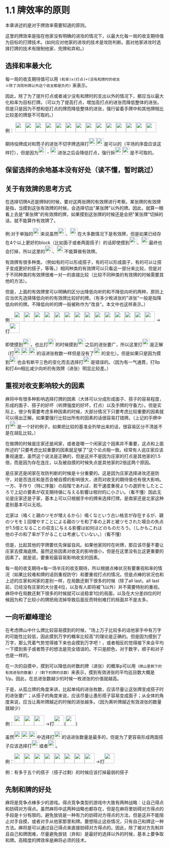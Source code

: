
# 1.1 牌效率的原则

本章讲述的是对于牌效率需要知道的原则。

这里的牌效率是指在他家没有明确的进攻的情况下，以最大化每一局的收支期待值为目标的打牌技术。(如何应对他家的进攻的技术是攻防判断。面对他家进攻时选择打牌的技术有限制他家、兜牌和弃和。)

## 选择和率最大化

每一局的收支期待值可以用 <code>(和率)x(打点)+(没有和牌时的收支 ※除了流局听牌以外这个收支都是负的)</code> 来表示。

因此，除了为了提升打点或者减少没有和牌时的支出以外的情况下，都应当以最大化和率为目标打牌。（可以为了提高打点，增加高打点的进张而降低整体的进张。但是只是因为不想和低打点的牌而降低整体的进张，强行留着手牌中和其他牌相比比较差的牌是不可取的。）

例：
<img src='https://raw.githubusercontent.com/matsumatsu233/mahjong-pai-converter/master/sources/mj-tactics/3m.gif' height='32px'><img src='https://raw.githubusercontent.com/matsumatsu233/mahjong-pai-converter/master/sources/mj-tactics/4m.gif' height='32px'><img src='https://raw.githubusercontent.com/matsumatsu233/mahjong-pai-converter/master/sources/mj-tactics/2p.gif' height='32px'><img src='https://raw.githubusercontent.com/matsumatsu233/mahjong-pai-converter/master/sources/mj-tactics/2p.gif' height='32px'><img src='https://raw.githubusercontent.com/matsumatsu233/mahjong-pai-converter/master/sources/mj-tactics/4p.gif' height='32px'><img src='https://raw.githubusercontent.com/matsumatsu233/mahjong-pai-converter/master/sources/mj-tactics/7p.gif' height='32px'><img src='https://raw.githubusercontent.com/matsumatsu233/mahjong-pai-converter/master/sources/mj-tactics/7p.gif' height='32px'><img src='https://raw.githubusercontent.com/matsumatsu233/mahjong-pai-converter/master/sources/mj-tactics/8p.gif' height='32px'><img src='https://raw.githubusercontent.com/matsumatsu233/mahjong-pai-converter/master/sources/mj-tactics/8s.gif' height='32px'><img src='https://raw.githubusercontent.com/matsumatsu233/mahjong-pai-converter/master/sources/mj-tactics/9s.gif' height='32px'><img src='https://raw.githubusercontent.com/matsumatsu233/mahjong-pai-converter/master/sources/mj-tactics/5z.gif' height='32px'><img src='https://raw.githubusercontent.com/matsumatsu233/mahjong-pai-converter/master/sources/mj-tactics/5z.gif' height='32px'><img src='https://raw.githubusercontent.com/matsumatsu233/mahjong-pai-converter/master/sources/mj-tactics/6z.gif' height='32px'><img src='https://raw.githubusercontent.com/matsumatsu233/mahjong-pai-converter/master/sources/mj-tactics/7z.gif' height='32px'>

期待役牌成对和筒子的进张不切字牌选择打<img src='https://raw.githubusercontent.com/matsumatsu233/mahjong-pai-converter/master/sources/mj-tactics/8s.gif' height='24px'><img src='https://raw.githubusercontent.com/matsumatsu233/mahjong-pai-converter/master/sources/mj-tactics/9s.gif' height='24px'>是可以的（平场的序盘应该这样打），但是因为<img src='https://raw.githubusercontent.com/matsumatsu233/mahjong-pai-converter/master/sources/mj-tactics/2m.gif' height='24px'>・<img src='https://raw.githubusercontent.com/matsumatsu233/mahjong-pai-converter/master/sources/mj-tactics/5m.gif' height='24px'>进张之后会降低打点，强行拆<img src='https://raw.githubusercontent.com/matsumatsu233/mahjong-pai-converter/master/sources/mj-tactics/3m.gif' height='24px'><img src='https://raw.githubusercontent.com/matsumatsu233/mahjong-pai-converter/master/sources/mj-tactics/4m.gif' height='24px'>是不可取的。

## 保留选择的余地基本没有好处（读不懂，暂时跳过）

## 关于有效牌的思考方式
在选择切牌A还是牌B的时候，要对这两张牌的有效牌进行考察。某张牌的有效牌是指，当摸到这张有效牌的时候，会选择切出"某张牌"以外的牌。因此，就算一眼看上去是"某张牌"的有效牌的牌，如果摸到这张牌的时候还是会把"某张牌"切掉的话，就不能算作有效牌了。

例:对于单独的<img src='https://raw.githubusercontent.com/matsumatsu233/mahjong-pai-converter/master/sources/mj-tactics/1p.gif' height='24px'>来说虽然<img src='https://raw.githubusercontent.com/matsumatsu233/mahjong-pai-converter/master/sources/mj-tactics/2p.gif' height='24px'>、<img src='https://raw.githubusercontent.com/matsumatsu233/mahjong-pai-converter/master/sources/mj-tactics/3p.gif' height='24px'>在大多数情况下是有效牌，但是如果已经存在4个以上更好的block（比如面子或者两面搭子）的话即使摸到<img src='https://raw.githubusercontent.com/matsumatsu233/mahjong-pai-converter/master/sources/mj-tactics/2p.gif' height='24px'>、<img src='https://raw.githubusercontent.com/matsumatsu233/mahjong-pai-converter/master/sources/mj-tactics/3p.gif' height='24px'>最终也会打掉，所以这里的<img src='https://raw.githubusercontent.com/matsumatsu233/mahjong-pai-converter/master/sources/mj-tactics/2p.gif' height='24px'>、<img src='https://raw.githubusercontent.com/matsumatsu233/mahjong-pai-converter/master/sources/mj-tactics/3p.gif' height='24px'>不能算做有效牌。

有效牌有很多种类。（例如有的可以形成搭子，有的可以形成面子，有的可以让搭子变成更好的搭子，等等。）相同种类的有效牌可以只看这一部分来比较，但是对于不同种类的有效牌很难一对一的直接比较（比较不同种类的有效牌的时候需要其他的方法）。

但是，上面的有效牌里可以明确的区分出降低向听的和不降低向听的两种，原则上应当优先选择降低向听的有效牌比较好的牌。（有多少枚进张的"进张"一般是指降低向听的牌。不降低向听的牌一般被称作为"改良"。本文中也这样表示。）

例：<img src='https://raw.githubusercontent.com/matsumatsu233/mahjong-pai-converter/master/sources/mj-tactics/4m.gif' height='32px'><img src='https://raw.githubusercontent.com/matsumatsu233/mahjong-pai-converter/master/sources/mj-tactics/5m.gif' height='32px'><img src='https://raw.githubusercontent.com/matsumatsu233/mahjong-pai-converter/master/sources/mj-tactics/7m.gif' height='32px'><img src='https://raw.githubusercontent.com/matsumatsu233/mahjong-pai-converter/master/sources/mj-tactics/7m.gif' height='32px'><img src='https://raw.githubusercontent.com/matsumatsu233/mahjong-pai-converter/master/sources/mj-tactics/1p.gif' height='32px'><img src='https://raw.githubusercontent.com/matsumatsu233/mahjong-pai-converter/master/sources/mj-tactics/2p.gif' height='32px'><img src='https://raw.githubusercontent.com/matsumatsu233/mahjong-pai-converter/master/sources/mj-tactics/3p.gif' height='32px'><img src='https://raw.githubusercontent.com/matsumatsu233/mahjong-pai-converter/master/sources/mj-tactics/5p.gif' height='32px'><img src='https://raw.githubusercontent.com/matsumatsu233/mahjong-pai-converter/master/sources/mj-tactics/6p.gif' height='32px'><img src='https://raw.githubusercontent.com/matsumatsu233/mahjong-pai-converter/master/sources/mj-tactics/7p.gif' height='32px'><img src='https://raw.githubusercontent.com/matsumatsu233/mahjong-pai-converter/master/sources/mj-tactics/8p.gif' height='32px'><img src='https://raw.githubusercontent.com/matsumatsu233/mahjong-pai-converter/master/sources/mj-tactics/9p.gif' height='32px'><img src='https://raw.githubusercontent.com/matsumatsu233/mahjong-pai-converter/master/sources/mj-tactics/4s.gif' height='32px'><img src='https://raw.githubusercontent.com/matsumatsu233/mahjong-pai-converter/master/sources/mj-tactics/5s.gif' height='32px'> →打<img src='https://raw.githubusercontent.com/matsumatsu233/mahjong-pai-converter/master/sources/mj-tactics/4m.gif' height='32px'>

即使摸到<img src='https://raw.githubusercontent.com/matsumatsu233/mahjong-pai-converter/master/sources/mj-tactics/6m.gif' height='24px'>，也比打<img src='https://raw.githubusercontent.com/matsumatsu233/mahjong-pai-converter/master/sources/mj-tactics/7m.gif' height='24px'>的时候摸到<img src='https://raw.githubusercontent.com/matsumatsu233/mahjong-pai-converter/master/sources/mj-tactics/6m.gif' height='24px'>之后的进张要广，所以这里打<img src='https://raw.githubusercontent.com/matsumatsu233/mahjong-pai-converter/master/sources/mj-tactics/4m.gif' height='24px'>是正解（打<img src='https://raw.githubusercontent.com/matsumatsu233/mahjong-pai-converter/master/sources/mj-tactics/4s.gif' height='24px'><img src='https://raw.githubusercontent.com/matsumatsu233/mahjong-pai-converter/master/sources/mj-tactics/5s.gif' height='24px'><img src='https://raw.githubusercontent.com/matsumatsu233/mahjong-pai-converter/master/sources/mj-tactics/5m.gif' height='24px'>的话进张枚数一样但是没有了<img src='https://raw.githubusercontent.com/matsumatsu233/mahjong-pai-converter/master/sources/mj-tactics/6m.gif' height='24px'>的变化）。但是如果只是因为摸到<img src='https://raw.githubusercontent.com/matsumatsu233/mahjong-pai-converter/master/sources/mj-tactics/4p.gif' height='24px'>也会有断平三色的变化而去选择打<img src='https://raw.githubusercontent.com/matsumatsu233/mahjong-pai-converter/master/sources/mj-tactics/9p.gif' height='24px'>是错误的。（因为有一气通貫，打9p和打4m相比减少向听的有效牌（进张）明显比较差。）

## 重视对收支影响较大的因素

麻将中有很多种影响选择打牌的因素（大体可以分成形成面子、搭子的容易程度，形成的面子、搭子的好坏（听牌强度的好坏，打点）以及手牌的守备力）。但是实际上，很少有需要考虑多种因素的时候，大部分情况下只要考虑比较重要的因素就可以得出正解。如果要强行比较出所有的因素的话很容易打错牌。（上记的手牌中打<img src='https://raw.githubusercontent.com/matsumatsu233/mahjong-pai-converter/master/sources/mj-tactics/9p.gif' height='24px'>是一个好的例子。如果把比较的基准全列举出来的话，很容易区分不清是不是在胡乱比较。）

在做牌的时候是庄家还是闲家，或者是哪一个闲家这个因素并不重要，这点和上面所述的"只要考虑比较重要的因素就足够了"这个论点相一致。经常有人说庄家应该重视速度，虽然这个说法是正确的，但是这并不是因为庄家的打点是其他家的1.5倍，而是因为存在连庄，以及被自摸的时候失点是其他家的2倍这两个原因。

是庄家还是闲家在攻防判断的时候是十分重要的。这是因为庄家选择进攻还是防守，对是否连庄和是否会被自摸的影响很大，进而对收支的期待值也有很大影响。一方、手作り（特に序盤）の段階であれば、若干速度重視よりの選択をしたところで上記の要素が収支期待値に与える影響は相対的に小さい。（看不懂）因此无论是庄家还是子家，基本上可以只根据手中的牌来选择打牌。是南家还是北家这种差别基本可以无视。

北家は（鳴くと親のツモが増えるから）鳴くなという古い格言が存在するが、親のツモを１回増やすことによる親のツモ和了率の上昇と被ツモされた場合の失点が1.5倍となることの収支に与える影響は如何ほどのものだろう。（しかもこれは他の子の和了率が下がることは考慮していない。）（看不懂）

但是，比起其他的字牌要优先保留自风。如果他家同时在听牌，那应该尽量不要让庄家去摸海底牌。虽然这些因素对收支的影响很小，但是在这里没有比这更重要的因素了。就是说，要重视最容易影响收支的因素。

每一局的收支期待≠每一场半庄的收支期待，所以根据点棒状况有要重视和率的情况（如果比较难和牌的话则重视防守）和要重视打点的情况。但是点棒的状况也和上述的庄家和闲家的差别一样，在局数还剩下很多的时候（除了all last，all last前，已经没有庄家的大分差4位，以及有人即将被飞以外）并不需要特别的重视。麻将中在局数还剩下很多的时候就可以说稳拿1位的局面，以及在大分差四位的时候因为和了比较小的牌把局流掉导致后面反而特别难打的局面并不是太多。

## 一向听巅峰理论
在考虑牌山中什么牌比较容易摸到的时候，"场上万子比较多的话他家手中有万字的可能性比较低，因此摸到万字的概率比较高"的理论是正确的。但是因为摸到了万字，那么凭着气势觉得接下来也会摸到万字吧！，或者相反的觉得接下来会平均一下摸到索子或者筒子的想法是完全错误的。不只是颜色，对于数字，顺子和对子也是一样的。

在一次的自摸中，摸到可以降低向听数的牌（进张）的概率p可以用<code>（牌山里剩下的有效进张的数量）/（剩下的牌的总数）</code>来表示，摸到有效进张的平均巡目数大概是1/p。因此，在总进张数越少的时候一枚进张的价值就越高。

于是，从孤立牌的角度来讲，比起单纯的进张枚数，应该尽量让这张牌变成搭子时的进张要广；从搭子的角度来说，应该尽量让愚形搭子容易变成面子；从全体的角度来说，应当让离听牌越近的时候的进张越多。（因为离听牌越近有效进张的数量就越少）

例：<img src='https://raw.githubusercontent.com/matsumatsu233/mahjong-pai-converter/master/sources/mj-tactics/2m.gif' height='32px'><img src='https://raw.githubusercontent.com/matsumatsu233/mahjong-pai-converter/master/sources/mj-tactics/5m.gif' height='32px'><img src='https://raw.githubusercontent.com/matsumatsu233/mahjong-pai-converter/master/sources/mj-tactics/8m.gif' height='32px'> →打<img src='https://raw.githubusercontent.com/matsumatsu233/mahjong-pai-converter/master/sources/mj-tactics/2m.gif' height='32px'>(<img src='https://raw.githubusercontent.com/matsumatsu233/mahjong-pai-converter/master/sources/mj-tactics/8m.gif' height='32px'>)

虽然<img src='https://raw.githubusercontent.com/matsumatsu233/mahjong-pai-converter/master/sources/mj-tactics/2m.gif' height='24px'><img src='https://raw.githubusercontent.com/matsumatsu233/mahjong-pai-converter/master/sources/mj-tactics/5m.gif' height='24px'><img src='https://raw.githubusercontent.com/matsumatsu233/mahjong-pai-converter/master/sources/mj-tactics/8m.gif' height='24px'>中选择打<img src='https://raw.githubusercontent.com/matsumatsu233/mahjong-pai-converter/master/sources/mj-tactics/5m.gif' height='24px'>的话进张数量是最多的，但是为了更容易形成两面搭子应该选择打<img src='https://raw.githubusercontent.com/matsumatsu233/mahjong-pai-converter/master/sources/mj-tactics/2m.gif' height='24px'>或者<img src='https://raw.githubusercontent.com/matsumatsu233/mahjong-pai-converter/master/sources/mj-tactics/8m.gif' height='24px'>。

例：<img src='https://raw.githubusercontent.com/matsumatsu233/mahjong-pai-converter/master/sources/mj-tactics/1m.gif' height='32px'><img src='https://raw.githubusercontent.com/matsumatsu233/mahjong-pai-converter/master/sources/mj-tactics/1m.gif' height='32px'><img src='https://raw.githubusercontent.com/matsumatsu233/mahjong-pai-converter/master/sources/mj-tactics/8p.gif' height='32px'><img src='https://raw.githubusercontent.com/matsumatsu233/mahjong-pai-converter/master/sources/mj-tactics/9p.gif' height='32px'><img src='https://raw.githubusercontent.com/matsumatsu233/mahjong-pai-converter/master/sources/mj-tactics/9p.gif' height='32px'><img src='https://raw.githubusercontent.com/matsumatsu233/mahjong-pai-converter/master/sources/mj-tactics/3s.gif' height='32px'><img src='https://raw.githubusercontent.com/matsumatsu233/mahjong-pai-converter/master/sources/mj-tactics/3s.gif' height='32px'><img src='https://raw.githubusercontent.com/matsumatsu233/mahjong-pai-converter/master/sources/mj-tactics/4s.gif' height='32px'> →打<img src='https://raw.githubusercontent.com/matsumatsu233/mahjong-pai-converter/master/sources/mj-tactics/3s.gif' height='32px'>

例：有多于五个的搭子（搭子过剩）的时候应该打掉最弱的搭子

## 先制和牌的好处
麻将是竞争点棒多少的游戏。得点竞争类型的游戏中大致有两种战略：让自己得点和妨碍对方得点。虽然麻将中这两种战略也都存在，但是在麻将里妨碍对方得点的手段是十分有限的。避免放铳是一种有力的妨碍对方得点的方法，但是这并不能阻止对手自摸，或者对手从他家那里和牌。要想阻止这些情况，只有自己和牌这一种方法。麻将是可以通过自己得点来直接妨碍对方得点的。因此，除了被对方先制并且自己和牌困难，尽量避免放铳（弃和）是最好的选择以外的时候，基本上要争取和牌。高精度的牌效率是麻将必须的技术。